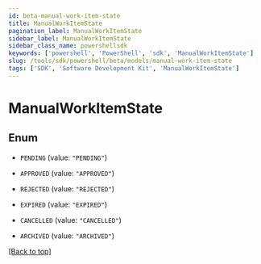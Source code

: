 ```yaml
---
id: beta-manual-work-item-state
title: ManualWorkItemState
pagination_label: ManualWorkItemState
sidebar_label: ManualWorkItemState
sidebar_class_name: powershellsdk
keywords: ['powershell', 'PowerShell', 'sdk', 'ManualWorkItemState'] 
slug: /tools/sdk/powershell/beta/models/manual-work-item-state
tags: ['SDK', 'Software Development Kit', 'ManualWorkItemState']
---
```



# ManualWorkItemState

## Enum


* `PENDING` (value: `"PENDING"`)

* `APPROVED` (value: `"APPROVED"`)

* `REJECTED` (value: `"REJECTED"`)

* `EXPIRED` (value: `"EXPIRED"`)

* `CANCELLED` (value: `"CANCELLED"`)

* `ARCHIVED` (value: `"ARCHIVED"`)


[[Back to top]](#) 

